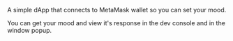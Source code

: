 A simple dApp that connects to MetaMask wallet so you can set your mood.

You can get your mood and view it's response in the dev console and in the window popup.
